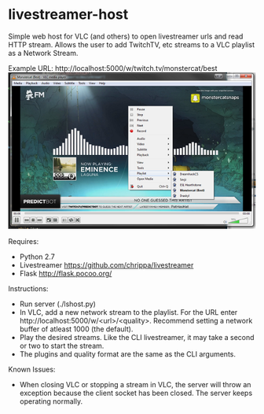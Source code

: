 # livestreamer-host
Simple web host for VLC (and others) to open livestreamer urls and read HTTP stream. Allows the user to add TwitchTV, etc streams to a VLC playlist as a Network Stream.

Example URL: http://localhost:5000/w/twitch.tv/monstercat/best
![Alt text](/screenshot.png?raw=true "Screenshot")

Requires:
- Python 2.7
- Livestreamer https://github.com/chrippa/livestreamer
- Flask http://flask.pocoo.org/
 
Instructions:
- Run server (./lshost.py)
- In VLC, add a new network stream to the playlist. For the URL enter http://localhost:5000/w/\<url\>/\<quality\>. Recommend setting a network buffer of atleast 1000 (the default).
- Play the desired streams. Like the CLI livestreamer, it may take a second or two to start the stream.
- The plugins and quality format are the same as the CLI arguments.

Known Issues:
- When closing VLC or stopping a stream in VLC, the server will throw an exception because the client socket has been closed. The server keeps operating normally.
